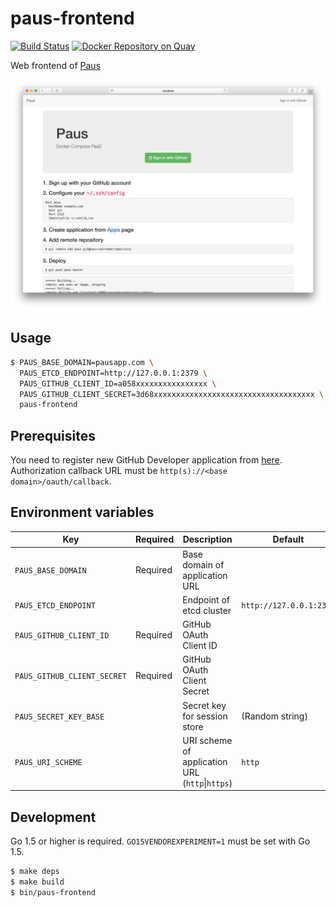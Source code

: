 # paus-frontend
[![Build Status](https://travis-ci.org/dtan4/paus-frontend.svg?branch=master)](https://travis-ci.org/dtan4/paus-frontend)
[![Docker Repository on Quay](https://quay.io/repository/dtan4/paus-frontend/status "Docker Repository on Quay")](https://quay.io/repository/dtan4/paus-frontend)

Web frontend of [Paus](https://github.com/dtan4/paus)

![paus-frontend](images/paus-frontend.png)

## Usage

``` bash
$ PAUS_BASE_DOMAIN=pausapp.com \
  PAUS_ETCD_ENDPOINT=http://127.0.0.1:2379 \
  PAUS_GITHUB_CLIENT_ID=a058xxxxxxxxxxxxxxxx \
  PAUS_GITHUB_CLIENT_SECRET=3d68xxxxxxxxxxxxxxxxxxxxxxxxxxxxxxxxxxxx \
  paus-frontend
```

## Prerequisites

You need to register new GitHub Developer application from [here](https://github.com/settings/applications/new).
Authorization callback URL must be `http(s)://<base domain>/oauth/callback`.

## Environment variables

| Key                         | Required | Description                                         | Default                 | Example                                    |
|-----------------------------|----------|-----------------------------------------------------|-------------------------|--------------------------------------------|
| `PAUS_BASE_DOMAIN`          | Required | Base domain of application URL                      |                         | `pausapp.com`                              |
| `PAUS_ETCD_ENDPOINT`        |          | Endpoint of etcd cluster                            | `http://127.0.0.1:2379` | `http://172.17.8.101:2379`                 |
| `PAUS_GITHUB_CLIENT_ID`     | Required | GitHub OAuth Client ID                              |                         | `a058xxxxxxxxxxxxxxxx`                     |
| `PAUS_GITHUB_CLIENT_SECRET` | Required | GitHub OAuth Client Secret                          |                         | `3d68xxxxxxxxxxxxxxxxxxxxxxxxxxxxxxxxxxxx` |
| `PAUS_SECRET_KEY_BASE`      |          | Secret key for session store                        | (Random string)         | `130d1be37c13a04674a01c4c9c881b7eb1d270be` |
| `PAUS_URI_SCHEME`           |          | URI scheme of application URL (`http`&#124;`https`) | `http`                  | `http`                                     |

## Development

Go 1.5 or higher is required.
`GO15VENDOREXPERIMENT=1` must be set with Go 1.5.

``` bash
$ make deps
$ make build
$ bin/paus-frontend
```
